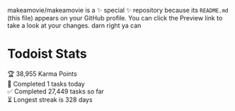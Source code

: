 makeamovie/makeamovie is a ✨ special ✨ repository because its `README.md` (this file) appears on your GitHub profile.
You can click the Preview link to take a look at your changes. darn right ya can

# Todoist Stats

<!-- TODO-IST:START -->
🏆  38,955 Karma Points           
🌸  Completed 1 tasks today           
✅  Completed 27,449 tasks so far           
⏳  Longest streak is 328 days
<!-- TODO-IST:END -->